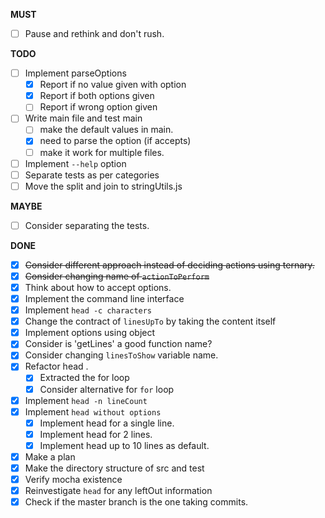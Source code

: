 **MUST**
- [ ] Pause and rethink and don't rush.

**TODO**

- [ ] Implement parseOptions
  - [x] Report if no value given with option
  - [x] Report if both options given
  - [ ] Report if wrong option given
- [ ] Write main file and test main
  - [ ] make the default values in main.
  - [x] need to parse the option (if accepts)
  - [ ] make it work for multiple files.
- [ ] Implement `--help` option
- [ ] Separate tests as per categories
- [ ] Move the split and join to stringUtils.js

**MAYBE**

- [ ] Consider separating the tests.

**DONE**

- [x] ~~Consider different approach instead of deciding actions using ternary.~~
- [x] ~~Consider changing name of `actionToPerform`~~
- [x] Think about how to accept options.
- [x] Implement the command line interface
- [x] Implement `head -c characters`
- [x] Change the contract of `linesUpTo` by taking the content itself
- [x] Implement options using object
- [x] Consider is 'getLines' a good function name?
- [x] Consider changing `linesToShow` variable name.
- [x] Refactor head .
  - [x] Extracted the for loop
  - [x] Consider alternative for `for` loop
- [x] Implement `head -n lineCount` 
- [x] Implement `head without options`
  - [x] Implement head for a single line.
  - [x] Implement head for 2 lines.
  - [x] Implement head up to 10 lines as default.
- [x] Make a plan
- [x] Make the directory structure of src and test
- [x] Verify mocha existence
- [x] Reinvestigate `head` for any leftOut information
- [x] Check if the master branch is the one taking commits.
